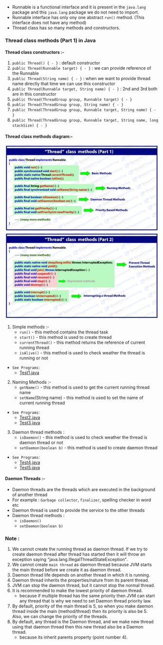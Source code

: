 - Runnable is a functional interface and it is present in the `java.lang` package and this `java.lang` package we do not need to import.
- Runnable interface has only ony one abstract `run()` method. (This interface does not have any method)
- Thread class has so many methods and constructors.

### Thread class methods (Part 1) in Java

#### Thread class constructors :-
1. `public Thread() { - }`   : default constructor
2. `public Thread(Runnable target) { - }` : we can provide reference of the Runnable
3. `public Thread(String name) { - }` : when we want to provide thread name directly that time we can use this constructor
4. `public Thread(Runnable target, String name) { - }` : 2nd and 3rd both are in this constructor
5. `public Thread(ThreadGroup group, Runnable target) { - }`
6. `public Thread(ThreadGroup group, String name) { - }`
7. `public Thread(ThreadGroup group, Runnable target, String name) { - }`
8. `public Thread(ThreadGroup group, Runnable target, String name, long stackSize) { - }`
   
#### Thread class methods diagram:-

![img.png](_4_ThreadClassMethods/images/Thread_class_methods_1.png)
![img.png](_4_ThreadClassMethods/images/Thread_class_methods_2.png)

1. Simple methods :-
   - `run()` - this method contains the thread task
   - `start()` - this method is used to create thread
   - `currentThread()` - this method returns the reference of current running thread
   - `isAlive()` - this method is used to check weather the thread is running or not
- `See Programs`:
  - [Test1.java](_4_ThreadClassMethods%2FMultithreadingDemo3%2FTest1.java)

   
2. Naming Methods :-
   - `getName()` - this method is used to get the current running thread name
   - `setName`(String name) - this method is used to set the name of current running thread
- `See Programs`:
    - [Test2.java](_4_ThreadClassMethods%2FMultithreadingDemo3%2FTest2.java)
    - [Test3.java](_4_ThreadClassMethods%2FMultithreadingDemo3%2FTest3.java)

3. Daemon thread methods :
   - `isDaemon()` - this method is used to check weather the thread is daemon thread or not
   - `setDaemon(boolean b)` - this method is used to create daemon thread
- `See Programs`:
    - [Test4.java](_4_ThreadClassMethods%2FMultithreadingDemo3%2FTest4.java)
    - [Test5.java](_4_ThreadClassMethods%2FMultithreadingDemo3%2FTest5.java)
  
#### Daemon Threads :-
- Daemon threads are the threads which are executed in the background of another thread
- For example : `Garbage collector`, `finalizer`, spelling checker in word etc
- Daemon thread is used to provide the service to the other threads
- Daemon thread methods :
   - `isDaemon()`
   - `setDaemon(boolean b)`

### Note :
1. We cannot create the running thread as daemon thread. If we try to create daemon thread after thread has started then it will throw an exception saying "java.lang.IllegalThreadStateException".
2. We cannot create `main thread` as daemon thread because JVM starts the main thread before we create it as daemon thread.
3. Daemon thread life depends on another thread in which it is running.
4. Daemon thread inherits the properties/nature from its parent thread.
5. JVM can stop the daemon thread, but it cannot stop the normal thread.
6. It is recommended to make the lowest priority of daemon thread.
   - because if multiple thread has the same priority then JVM can start any thread that is why we need to set Daemon thread priority law.
7. By default, priority of the main thread is 5, so when you make daemon thread inside the main (method/thread) then its priority is also be 5. Also, we can change the priority of the threads.
8. By default, any thread is the Daemon thread, and we make new thread using that daemon thread then this new thread also be a Daemon thread.
   - because its inherit parents property (point number 4).

    